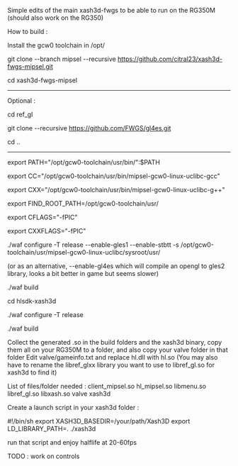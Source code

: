 Simple edits of the main xash3d-fwgs to be able to run on the RG350M (should also work on the RG350)

How to build :

Install the gcw0 toolchain in /opt/

git clone --branch mipsel --recursive https://github.com/citral23/xash3d-fwgs-mipsel.git

cd xash3d-fwgs-mipsel

--------------------

Optional : 

cd ref_gl 

git clone --recursive https://github.com/FWGS/gl4es.git 

cd ..

--------------------

export PATH="/opt/gcw0-toolchain/usr/bin/":$PATH

export CC="/opt/gcw0-toolchain/usr/bin/mipsel-gcw0-linux-uclibc-gcc"

export CXX="/opt/gcw0-toolchain/usr/bin/mipsel-gcw0-linux-uclibc-g++"

export FIND_ROOT_PATH=/opt/gcw0-toolchain/usr/

export CFLAGS="-fPIC"

export CXXFLAGS="-fPIC"

./waf configure -T release --enable-gles1 --enable-stbtt -s /opt/gcw0-toolchain/usr/mipsel-gcw0-linux-uclibc/sysroot/usr/

(or as an alternative, --enable-gl4es which will compile an opengl to gles2 library, looks a bit better in game but seems slower)

./waf build


cd hlsdk-xash3d

./waf configure -T release

./waf build

Collect the generated .so in the build folders and the xash3d binary, copy them all on your RG350M to a folder, and also copy your valve folder in that folder
Edit valve/gameinfo.txt and replace hl.dll with hl.so (You may also have to rename the libref_glxx library you want to use to libref_gl.so for xash3d to find it)

List of files/folder needed :
client_mipsel.so
hl_mipsel.so
libmenu.so
libref_gl.so
libxash.so
valve
xash3d

Create a launch script in your xash3d folder :

#!/bin/sh
export XASH3D_BASEDIR=/your/path/Xash3D
export LD_LIBRARY_PATH=.
./xash3d

run that script and enjoy halflife at 20-60fps

TODO : work on controls



